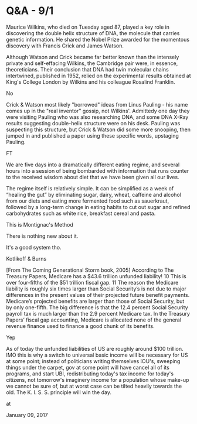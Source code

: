 # Q&A - 9/1
Maurice Wilkins, who died on Tuesday aged 87, played a key role in discovering the double helix structure of DNA, the molecule that carries genetic information. He shared the Nobel Prize awarded for the momentous discovery with Francis Crick and James Watson.




Although Watson and Crick became far better known than the intensely private and self-effacing Wilkins, the Cambridge pair were, in essence, theoreticians. Their conclusion that DNA had twin molecular chains intertwined, published in 1952, relied on the experimental results obtained at King's College London by Wilkins and his colleague Rosalind Franklin.




No



Crick & Watson most likely "borrowed" ideas from Linus Pauling - his name comes up in the "real inventor" gossip, not Wilkins'. Admittedy one day they were visiting Pauling who was also researching DNA, and some DNA X-Ray results suggesting double-helix structure were on his desk. Pauling was suspecting this structure, but Crick & Watson did some more snooping, then jumped in and published a paper using these specific words, upstaging Pauling. 



FT 




We are five days into a dramatically different eating regime, and several hours into a session of being bombarded with information that runs counter to the received wisdom about diet that we have been given all our lives.



The regime itself is relatively simple. It can be simplified as a week of “healing the gut” by eliminating sugar, dairy, wheat, caffeine and alcohol from our diets and eating more fermented food such as sauerkraut, followed by a long-term change in eating habits to cut out sugar and refined carbohydrates such as white rice, breakfast cereal and pasta.




This is Montignac's Method



There is nothing new about it. 



It's a good system tho. 



Kotlikoff & Burns



[From The Coming Generational Storm book, 2005] According to The Treasury Papers, Medicare has a $43.6 trillion unfunded liability! 10 This is over four-fifths of the $51 trillion fiscal gap. 11 The reason the Medicare liability is roughly six times larger than Social Security’s is not due to major differences in the present values of their projected future benefit payments. Medicare’s projected benefits are larger than those of Social Security, but by only one-fifth. The big difference is that the 12.4 percent Social Security payroll tax is much larger than the 2.9 percent Medicare tax. In the Treasury Papers’ fiscal gap accounting, Medicare is allocated none of the general revenue finance used to finance a good chunk of its benefits.



Yep



As of today the unfunded liabilities of US are roughly around $100 trillion. IMO this is why a switch to universal basic income will be necessary for US at some point; instead of politicians writing themselves IOU's, sweeping things under the carpet, gov at some point will have cancel all of its programs, and start UBI, redistributing today's tax income for today's citizens, not tomorrow's imaginery income for a population whose make-up we cannot be sure of, but at worst case can be tilted heavily towards the old. The K. I. S. S. principle will win the day.








at

January 09, 2017















